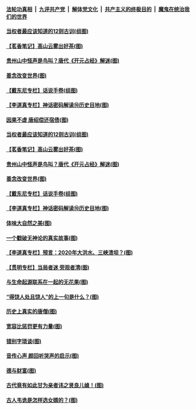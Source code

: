 ####  [法轮功真相](../../../../basic/blob/master/README.md?t=07060902) &nbsp;|&nbsp; [九评共产党](../../../../9ping.md/blob/master/README.md?t=07060902) &nbsp;|&nbsp; [解体党文化](../../../../jtdwh.md/blob/master/README.md?t=07060902)  &nbsp;|&nbsp; [共产主义的终极目的](../../../../gczydzjmd.md/blob/master/README.md?t=07060902) &nbsp;|&nbsp; [魔鬼在统治我们的世界](../../../../mgztzwmdsj.md/blob/master/README.md?t=07060902) 

#### [当权者最应该知道的12则古训(组图)](../pages/p7/938581.md?t=07060902) 

#### [【茗香笔记】高山云雾出好茶(图)](../pages/p7/938345.md?t=07060902) 

#### [贵州山中怪声是鸟叫？唐代《开元占经》解迷(图)](../pages/p7/938669.md?t=07060902) 

#### [善念改变世界(图)](../pages/p7/938282.md?t=07060902) 

#### [【戴东尼专栏】话说手卷(组图)](../pages/p7/936297.md?t=07060902) 

#### [【李道真专栏】神话密码解读⑩历史目地(图)](../pages/p7/938337.md?t=07060902) 

#### [因果不虚 唐绍偿还宿债(图)](../pages/p7/938656.md?t=07060902) 

#### [当权者最应该知道的12则古训(组图)](../pages/p7/938581.md?t=07060902) 

#### [【茗香笔记】高山云雾出好茶(图)](../pages/p7/938345.md?t=07060902) 

#### [贵州山中怪声是鸟叫？唐代《开元占经》解迷(图)](../pages/p7/938669.md?t=07060902) 

#### [善念改变世界(图)](../pages/p7/938282.md?t=07060902) 

#### [【戴东尼专栏】话说手卷(组图)](../pages/p7/936297.md?t=07060902) 

#### [【李道真专栏】神话密码解读⑩历史目地(图)](../pages/p7/938337.md?t=07060902) 

#### [体味大自然之美(图)](../pages/p7/938567.md?t=07060902) 

#### [一个戳破无神论的真实故事(图)](../pages/p7/938421.md?t=07060902) 

#### [【李道真专栏】预言：2020年大洪水、三峡溃坝？(图)](../pages/p7/938448.md?t=07060902) 

#### [【贯明专栏】当局者迷 旁观者清(图)](../pages/p7/938303.md?t=07060902) 

#### [与生命起源联系在一起的无花果(图)](../pages/p7/938342.md?t=07060902) 

#### [“得饶人处且饶人”的上一句是什么？(图)](../pages/p7/938333.md?t=07060902) 

#### [历史上真实的唐僧(图)](../pages/p7/938101.md?t=07060902) 

#### [宽容比惩罚更有力量(图)](../pages/p7/938280.md?t=07060902) 

#### [错别字琐谈(图)](../pages/p7/938316.md?t=07060902) 

#### [音传心声 颜回听哭声的启示(图)](../pages/p7/938099.md?t=07060902) 

#### [德与财富(图)](../pages/p7/938218.md?t=07060902) 

#### [古代竟有如此甘为亲者讳之贤良儿媳！(图)](../pages/p7/938117.md?t=07060902) 

#### [古人韦诜是怎样选女婿的？(图)](../pages/p7/938100.md?t=07060902) 

